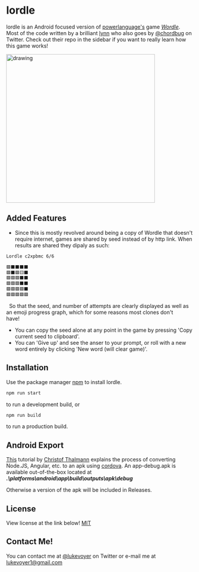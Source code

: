 # lordle

lordle is an Android focused version of [powerlanguage's](https://www.powerlanguage.co.uk/) game *[Wordle](https://www.powerlanguage.co.uk/wordle)*. Most of the code written by  a brilliant [lynn]() who also goes by [@chordbug]() on Twitter. Check out their repo in the sidebar if you want to really learn how this game works!

<img src="https://i.imgur.com/oVLf4Aj.png" alt="drawing" width="400"/>

## Added Features
* Since this is mostly revolved around being a copy of Wordle that doesn't require internet, games are shared by seed instead of by http link. When results are shared they dipaly as such:

```bash
Lordle c2xpbmc 6/6

🟩⬛⬛⬛⬛
🟩⬛🟩🟨⬛
🟩🟩🟩⬛⬛
🟩🟩🟩⬛⬛
🟩🟩🟩🟩⬛
🟩🟩🟩🟩🟩
```
&nbsp; So that the seed, and number of attempts are clearly displayed as well as an emoji progress graph, which for some reasons most clones don't 
&nbsp; &nbsp; have!
* You can copy the seed alone at any point in the game by pressing 'Copy current seed to clipboard'.
* You can 'Give up' and see the anser to your prompt, or roll with a new word entirely by clicking 'New word (will clear game)'.


## Installation

Use the package manager [npm](https://www.npmjs.com/) to install lordle.

```bash
npm run start
```
to run a development build, or 
```bash
npm run build
```
to run a production build.

## Android Export
[This](https://medium.com/@christof.thalmann/convert-angular-project-to-android-apk-in-10-steps-c49e2fddd29) tutorial by [Christof Thalmann](https://medium.com/@christof.thalmann) explains the process of converting Node.JS, Angular, etc. to an apk using [cordova](https://cordova.apache.org/). An app-debug.apk is available out-of-the-box located at ***.\platforms\android\app\build\outputs\apk\debug***

Otherwise a version of the apk will be included in Releases.

## License
View license at the link below!
[MIT](https://choosealicense.com/licenses/mit/)

## Contact Me!
You can contact me at [@lukevoyer](https://twitter.com/lukevoyer) on Twitter or e-mail me at [lukevoyer1@gmail.com](mailto:lukevoyer1@gmail.com)
